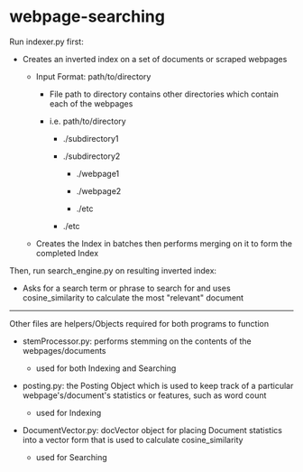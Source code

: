 # webpage-searching

Run indexer.py first:

  * Creates an inverted index on a set of documents or scraped webpages

    - Input Format: path/to/directory

      * File path to directory contains other directories which contain each of the webpages

      * i.e. path/to/directory

        - ./subdirectory1

        - ./subdirectory2

          * ./webpage1

          * ./webpage2

          * ./etc

        - ./etc

    - Creates the Index in batches then performs merging on it to form the completed Index


Then, run search_engine.py on resulting inverted index:

  * Asks for a search term or phrase to search for and uses cosine_similarity to calculate the most "relevant" document

-----

Other files are helpers/Objects required for both programs to function

  * stemProcessor.py: performs stemming on the contents of the webpages/documents

    - used for both Indexing and Searching

  * posting.py: the Posting Object which is used to keep track of a particular webpage's/document's statistics or features, such as word count

    - used for Indexing

  * DocumentVector.py: docVector object for placing Document statistics into a vector form that is used to calculate cosine_similarity

    - used for Searching
